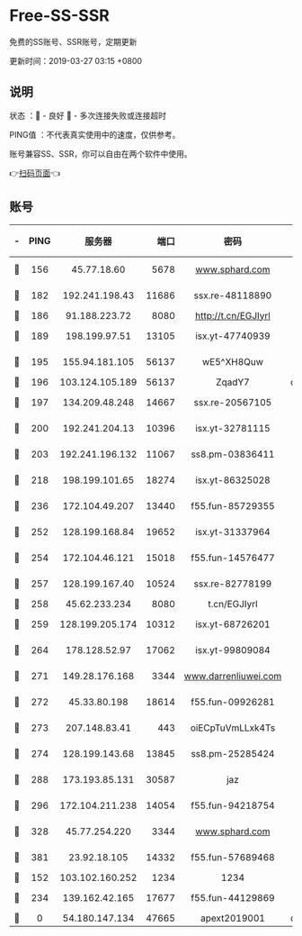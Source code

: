 # Free-SS-SSR

免费的SS账号、SSR账号，定期更新

更新时间：2019-03-27 03:15 +0800

## 说明

状态     ：🙂 - 良好 🙁 - 多次连接失败或连接超时

PING值   ：不代表真实使用中的速度，仅供参考。

账号兼容SS、SSR，你可以自由在两个软件中使用。

👉[扫码页面](https://liesauer.github.io/Free-SS-SSR/)👈

## 账号

|-|PING|服务器|端口|密码|加密方式|区域|
|:----:|:----:|:-----:|-----:|:----:|:----:|:----:|
|🙂|156|45.77.18.60|5678|www.sphard.com|aes-256-cfb|JP|
|🙂|182|192.241.198.43|11686|ssx.re-48118890|aes-256-cfb|US|
|🙂|186|91.188.223.72|8080|http://t.cn/EGJIyrl|rc4-md5|RU|
|🙂|189|198.199.97.51|13105|isx.yt-47740939|aes-256-cfb|US|
|🙂|195|155.94.181.105|56137|wE5^XH8Quw|aes-256-cfb|US|
|🙂|196|103.124.105.189|56137|ZqadY7|chacha20|US|
|🙂|197|134.209.48.248|14667|ssx.re-20567105|aes-256-cfb|US|
|🙂|200|192.241.204.13|10396|isx.yt-32781115|aes-256-cfb|US|
|🙂|203|192.241.196.132|11067|ss8.pm-03836411|aes-256-cfb|US|
|🙂|218|198.199.101.65|18274|isx.yt-86325028|aes-256-cfb|US|
|🙂|236|172.104.49.207|13440|f55.fun-85729355|aes-256-cfb|SG|
|🙂|252|128.199.168.84|19652|isx.yt-31337964|aes-256-cfb|SG|
|🙂|254|172.104.46.121|15018|f55.fun-14576477|aes-256-cfb|SG|
|🙂|257|128.199.167.40|10524|ssx.re-82778199|aes-256-cfb|SG|
|🙂|258|45.62.233.234|8080|t.cn/EGJIyrl|rc4-md5|CA|
|🙂|259|128.199.205.174|10312|isx.yt-68726201|aes-256-cfb|SG|
|🙂|264|178.128.52.97|17062|isx.yt-99809084|aes-256-cfb|SG|
|🙂|271|149.28.176.168|3344|www.darrenliuwei.com|aes-256-cfb|AU|
|🙂|272|45.33.80.198|18614|f55.fun-09926281|aes-256-cfb|US|
|🙂|273|207.148.83.41|443|oiECpTuVmLLxk4Ts|aes-256-cfb|AU|
|🙂|274|128.199.143.68|13845|ss8.pm-25285424|aes-256-cfb|SG|
|🙂|288|173.193.85.131|30587|jaz|aes-256-cfb|US|
|🙂|296|172.104.211.238|14054|f55.fun-94218754|aes-256-cfb|US|
|🙂|328|45.77.254.220|3344|www.sphard.com|aes-256-cfb|SG|
|🙂|381|23.92.18.105|14332|f55.fun-57689468|aes-256-cfb|US|
|🙂|152|103.102.160.252|1234|1234|rc4-md5|JP|
|🙂|234|139.162.42.165|17677|f55.fun-44129869|aes-256-cfb|SG|
|🙁|0|54.180.147.134|47665|apext2019001|chacha20|KR|
